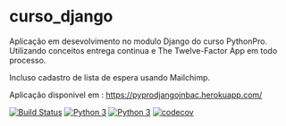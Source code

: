 # curso_django 
Aplicação em desevolvimento  no modulo Django do curso PythonPro. 
Utilizando conceitos entrega continua e The Twelve-Factor App
em todo processo.

Incluso cadastro de lista de espera usando Mailchimp.

Aplicação disponivel em : https://pyprodjangojnbac.herokuapp.com/

[![Build Status](https://travis-ci.com/JameicaAlvarenga/curso_django.svg?branch=main)](https://travis-ci.com/JameicaAlvarenga/curso_django)
[![Python 3](https://pyup.io/repos/github/JameicaAlvarenga/curso_django/python-3-shield.svg)](https://pyup.io/repos/github/JameicaAlvarenga/curso_django/)
[![Python 3](https://pyup.io/repos/github/JameicaAlvarenga/curso_django/python-3-shield.svg)](https://pyup.io/repos/github/JameicaAlvarenga/curso_django/)
[![codecov](https://codecov.io/gh/JameicaAlvarenga/curso_django/branch/main/graph/badge.svg?token=ju33K2DZhz)](https://codecov.io/gh/JameicaAlvarenga/curso_django)

